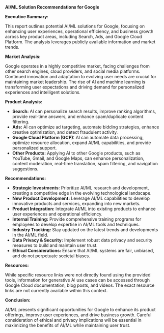 **AI/ML Solution Recommendations for Google**

**Executive Summary:**

This report outlines potential AI/ML solutions for Google, focusing on enhancing user experiences, operational efficiency, and business growth across key product areas, including Search, Ads, and Google Cloud Platform.  The analysis leverages publicly available information and market trends.

**Market Analysis:**

Google operates in a highly competitive market, facing challenges from other search engines, cloud providers, and social media platforms.  Continued innovation and adaptation to evolving user needs are crucial for maintaining market leadership.  The rise of AI and machine learning is transforming user expectations and driving demand for personalized experiences and intelligent solutions.

**Product Analysis:**

* **Search:** AI can personalize search results, improve ranking algorithms, provide real-time answers, and enhance spam/duplicate content filtering.
* **Ads:**  AI can optimize ad targeting, automate bidding strategies, enhance creative optimization, and detect fraudulent activity.
* **Google Cloud Platform (GCP):**  AI can automate data processing, optimize resource allocation, expand AI/ML capabilities, and provide personalized support.
* **Other Products:**  Applying AI to other Google products, such as YouTube, Gmail, and Google Maps, can enhance personalization, content moderation, real-time translation, spam filtering, and navigation suggestions.


**Recommendations:**

* **Strategic Investments:** Prioritize AI/ML research and development, creating a competitive edge in the evolving technological landscape.
* **New Product Development:** Leverage AI/ML capabilities to develop innovative products and services, expanding into new markets.
* **Product Integration:**  Integrate AI/ML into existing products to enhance user experiences and operational efficiency.
* **Internal Training:** Provide comprehensive training programs for employees to develop expertise in AI/ML tools and techniques.
* **Industry Tracking:** Stay updated on the latest trends and developments in the AI/ML field.
* **Data Privacy & Security:** Implement robust data privacy and security measures to build and maintain user trust.
* **Ethical Considerations:**  Ensure that AI/ML systems are fair, unbiased, and do not perpetuate societal biases.

**Resources:**

While specific resource links were not directly found using the provided tools, information for generative AI use cases can be accessed through Google Cloud documentation, blog posts, and videos. The exact resource links are not currently available within this context.

**Conclusion:**

AI/ML presents significant opportunities for Google to enhance its product offerings, improve user experiences, and drive business growth.  Careful consideration of ethical and privacy implications will be essential in maximizing the benefits of AI/ML while maintaining user trust.